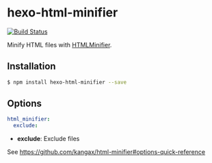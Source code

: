 # hexo-html-minifier
[![Build Status](https://travis-ci.org/hexojs/hexo-html-minifier.svg?branch=master)](https://travis-ci.org/hexojs/hexo-html-minifier)

Minify HTML files with [HTMLMinifier].

## Installation

``` bash
$ npm install hexo-html-minifier --save
```

## Options

``` yaml
html_minifier:
  exclude: 
```

- **exclude**: Exclude files

See <https://github.com/kangax/html-minifier#options-quick-reference>

[HTMLMinifier]: https://github.com/kangax/html-minifier
